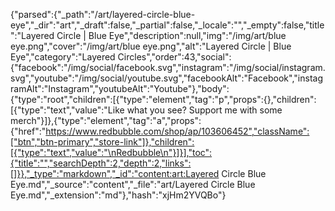 {"parsed":{"_path":"/art/layered-circle-blue-eye","_dir":"art","_draft":false,"_partial":false,"_locale":"","_empty":false,"title":"Layered Circle | Blue Eye","description":null,"img":"/img/art/blue eye.png","cover":"/img/art/blue eye.png","alt":"Layered Circle | Blue Eye","category":"Layered Circles","order":43,"social":{"facebook":"/img/social/facebook.svg","instagram":"/img/social/instagram.svg","youtube":"/img/social/youtube.svg","facebookAlt":"Facebook","instagramAlt":"Instagram","youtubeAlt":"Youtube"},"body":{"type":"root","children":[{"type":"element","tag":"p","props":{},"children":[{"type":"text","value":"Like what you see? Support me with some merch"}]},{"type":"element","tag":"a","props":{"href":"https://www.redbubble.com/shop/ap/103606452","className":["btn","btn-primary","store-link"]},"children":[{"type":"text","value":"\nRedbubble\n"}]}],"toc":{"title":"","searchDepth":2,"depth":2,"links":[]}},"_type":"markdown","_id":"content:art:Layered Circle Blue Eye.md","_source":"content","_file":"art/Layered Circle Blue Eye.md","_extension":"md"},"hash":"xjHm2YVQBo"}